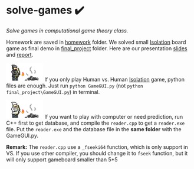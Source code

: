 # solve-games :heavy_check_mark:
*Solve games in computational game theory class.*

Homework are saved in [homework](./homework) folder. We solved small [Isolation](https://en.wikipedia.org/wiki/Isolation_(board_game)) board game as final demo in [final_project](./final_project) folder. Here are our presentation [slides](./final_project/demo.pdf) and [report](./final_project/report.pdf).

![](./final_project/img/Player1Win.png) If you only play Human vs. Human [Isolation](https://en.wikipedia.org/wiki/Isolation_(board_game)) game, python files are enough. Just run `python GameGUI.py` (not `python final_project\GameGUI.py`) in terminal.

![](./final_project/img/Player2Win.png) If you want to play with computer or need prediction, run C++ first to get database, and compile the `reader.cpp` to get a `reader.exe` file. Put the `reader.exe` and the database file in the **same folder** with the GameGUI.py.

**Remark:** The  `reader.cpp` use a `_fseeki64` function, which is only support in VS. If you use other compiler, you should change it to `fseek` function, but it will only support gameboard smaller than 5*5
